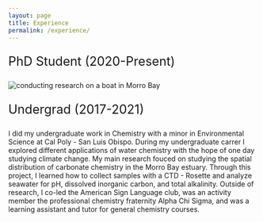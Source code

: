 ```yaml
---
layout: page
title: Experience
permalink: /experience/
---
```


<p style="font-size:25px">PhD Student (2020-Present)</p>


![conducting research on a boat in Morro Bay]({{site.baseurl}}/images/boat.png)

<p style="font-size:25px">Undergrad (2017-2021)</p>

I did my undergraduate work in Chemistry with a minor in Environmental Science at Cal Poly - San Luis Obispo. During my undergraduate carrer I explored different applications of water chemistry with the hope of one day studying climate change. My main research fouced on studying the spatial distribution of carbonate chemistry in the Morro Bay estuary. Through this project, I learned how to collect samples with a CTD - Rosette and analyze seawater for pH, dissolved inorganic carbon, and total alkalinity. Outside of research, I co-led the American Sign Language club, was an activity member the professional chemistry fraternity Alpha Chi Sigma, and was a learning assistant and tutor for general chemistry courses.


